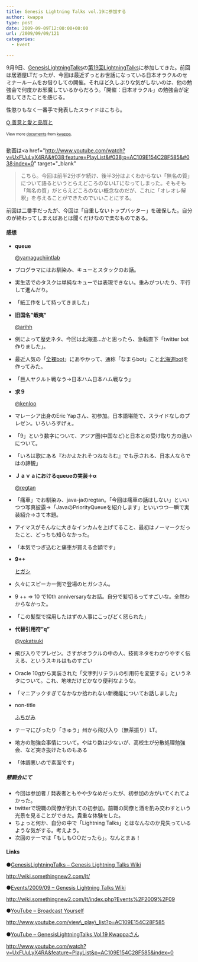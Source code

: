 ```yaml
---
title: Genesis Lightning Talks vol.19に参加する
author: kwappa
type: post
date: 2009-09-09T12:00:00+00:00
url: /2009/09/09/121
categories:
  - Event

---
```

9月9日、<a href="http://wiki.somethingnew2.com/lt/" target="_blank">GenesisLightningTalks</a>の<a href="http://wiki.somethingnew2.com/lt/index.php?Events%2F2009%2F09" target="_blank">第19回LightningTalks</a>に参加してきた。前回は居酒屋LTだったが、今回は最近ずっとお世話になっている日本オラクルのセミナールームをお借りしての開催。それほど久しぶりな気がしないのは、他の勉強会で何度かお邪魔しているからだろう。「開催：日本オラクル」の勉強会が定着してきたことを感じる。

性懲りもなく一番手で発表したスライドはこちら。

<div style="width:425px;text-align:left" id="__ss_1987227">
  <a style="font:14px Helvetica,Arial,Sans-serif;display:block;margin:12px 0 3px 0;text-decoration:underline;" href="http://www.slideshare.net/kwappa/q-1987227" title="Q 善意と愛と品質と">Q 善意と愛と品質と</a></p> 
  
  <div style="font-size:11px;font-family:tahoma,arial;height:26px;padding-top:2px;">
    View more <a style="text-decoration:underline;" href="http://www.slideshare.net/">documents</a> from <a style="text-decoration:underline;" href="http://www.slideshare.net/kwappa">kwappa</a>.
  </div>
</div>

<!--more-->

動画は<a href="http://www.youtube.com/watch?v=UxFUuLyX4RA&#038;feature=PlayList&#038;p=AC109E154C28F585&#038;index=0" target="_blank"
>こちら</a>。今回は前半2分ボケ続け、後半3分はよくわからない「無名の質」について語るというとらえどころのないLTになってしまった。そもそも「無名の質」がとらえどころのない概念なのだが、これに「オレオレ解釈」を与えることができたのでいいことにする。

前回は二番手だったが、今回は「自重しないトップバッター」を確保した。自分のが終わってしまえばあとは聞くだけなので楽なものである。

#### 感想

  * **queue**
  
    <a href="http://twitter.com/yamaguchiintlab" target="_blank">@yamaguchiintlab</a>
  * プログラマにはお馴染み、キューとスタックのお話。
  * 実生活でのタスクは単純なキューでは表現できない。重みがついたり、平行して進んだり。
  * 「紙工作をして持ってきました」

  * **旧国名&#8221;蝦夷&#8221;**
  
    <a href="http://twitter.com/arihh" target="_blank">@arihh</a>
  * 例によって歴史ネタ、今回は北海道…かと思ったら、急転直下「twitter bot作りました」。
  * 最近人気の「<a href="http://twitter.com/zenra_bot" target="_blank">全裸bot</a>」にあやかって、通称「なまらbot」こと<a href="http://twitter.com/hokkaidobot" target="_blank">北海道bot</a>を作ってみた。
  * 「巨人ヤクルト戦なう→日本ハム日本ハム戦なう」

  * **求９**
  
    <a href="http://twitter.com/kenloo" target="_blank">@kenloo</a>
  * マレーシア出身のEric Yapさん、初参加。日本語堪能で、スライドなしのプレゼン。いろいろすげぇ。
  * 「9」という数字について、アジア圏(中国など)と日本との受け取り方の違いについて。
  * 「いろは歌にある『わかよたれそつねならむ』でも示される、日本人ならではの諦観」

  * **Ｊａｖａにおけるqueueの実装＋α**
  
    <a href="http://twitter.com/regtan" target="_blank">@regtan</a>
  * 「痛車」でお馴染み、java-jaのregtan。「今回は痛車の話はしない」といいつつ写真披露→「JavaのPriorityQueueを紹介します」といいつつ一瞬で実装紹介→さて本題。
  * アイマスがそんなに大きなインカムを上げてること、最初はノーマークだったこと、どっちも知らなかった。
  * 「本気でつぎ込むと痛車が買える金額です」

  * **9++**
  
    <a href="http://twitter.com/dameninngenn" target="_blank">ヒガシ</a>
  * 久々にスピーカー側で登場のヒガシさん。
  * 9 ++ => 10 で10th anniversaryなお話。自分で髪切るってすごいな。全然わからなかった。
  * 「この髪型で採用したはずの人事にこっぴどく怒られた」

  * **代替引用符&#8221;q&#8221;**
  
    <a href="http://twitter.com/yokatsuki" target="_blank">@yokatsuki</a>
  * 飛び入りでプレゼン。さすがオラクルの中の人、技術ネタをわかりやすく伝える、というスキルはものすごい
  * Oracle 10gから実装された「文字列リテラルの引用符を変更する」というネタについて。これ、地味だけどかなり便利なような。
  * 「マニアックすぎてなかなか拾われない新機能についてお話しました」

  * non-title
  
    <a href="http://twitter.com/taigou" target="_blank">ふちがみ</a>
  * テーマにぴったり「きゅう」州から飛び入り（無茶振り）LT。
  * 地方の勉強会事情について。やはり数は少ないが、高校生が分散処理勉強会、など突き抜けたものもある
  * 「体調悪いので素面です」

##### 懇親会にて

  * 今回は参加者 / 発表者ともやや少なめだったが、初参加の方がいてくれてよかった。
  * twitterで現職の同僚が釣れての初参加。前職の同僚と酒を酌み交わすという光景を見ることができた。貴重な体験をした。
  * ちょっと何か、自分の中で「Lightning Talks」とはなんなのか見失っているような気がする。考えよう。
  * 次回のテーマは「もしも○○だったら」。なんとまぁ！

#### Links

●<a href="http://wiki.somethingnew2.com/lt/" target="_blank">GenesisLightningTalks &#8211; Genesis Lightning Talks Wiki</a>
  
http://wiki.somethingnew2.com/lt/

●<a href="http://wiki.somethingnew2.com/lt/index.php?Events%2F2009%2F09" target="_blank">Events/2009/09 &#8211; Genesis Lightning Talks Wiki</a>
  
http://wiki.somethingnew2.com/lt/index.php?Events%2F2009%2F09

●<a href="http://www.youtube.com/view_play_list?p=AC109E154C28F585" target="_blank">YouTube &#8211; Broadcast Yourself</a>
  
http://www.youtube.com/view\_play\_list?p=AC109E154C28F585

●<a href="http://www.youtube.com/watch?v=UxFUuLyX4RA&#038;feature=PlayList&#038;p=AC109E154C28F585&#038;index=0" target="_blank">YouTube &#8211; GenesisLightningTalks Vol.19 Kwappaさん</a>
  
http://www.youtube.com/watch?v=UxFUuLyX4RA&feature=PlayList&p=AC109E154C28F585&index=0
